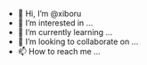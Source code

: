 - 👋 Hi, I’m @xiboru
- 👀 I’m interested in ...
- 🌱 I’m currently learning ...
- 💞️ I’m looking to collaborate on ...
- 📫 How to reach me ...

<!---
xiboru/xiboru is a ✨ special ✨ repository because its `README.md` (this file) appears on your GitHub profile.
You can click the Preview link to take a look at your changes.
--->
